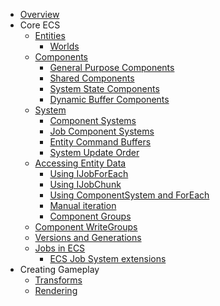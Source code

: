 <!-- Generated from ../Samples/Packages/com.unity.entities/Documentation~/toc.yml do not edit. -->
* [Overview](index.md)
* Core ECS
  * [Entities](ecs_entities.md)
    * [Worlds](world.md)
  * [Components](ecs_components.md)
    * [General Purpose Components](component_data.md)
    * [Shared Components](shared_component_data.md)
    * [System State Components](system_state_components.md)
    * [Dynamic Buffer Components](dynamic_buffers.md)
  * [System](ecs_systems.md)
    * [Component Systems](component_system.md)
    * [Job Component Systems](job_component_system.md)
    * [Entity Command Buffers](entity_command_buffer.md)
    * [System Update Order](system_update_order.md)
  * [Accessing Entity Data](chunk_iteration.md)
    * [Using IJobForEach](entity_iteration_job.md)
    * [Using IJobChunk](chunk_iteration_job.md)
    * [Using ComponentSystem and ForEach](entity_iteration_foreach.md)
    * [Manual iteration](manual_iteration.md)
    * [Component Groups](component_group.md)
  * [Component WriteGroups](ecs_write_groups.md)
  * [Versions and Generations](version_numbers.md)
  * [Jobs in ECS](ecs_job_overview.md)
    * [ECS Job System extensions](ecs_job_extensions.md)
* Creating Gameplay
  * [Transforms](transform_system.md)
  * [Rendering](gp_rendering.md)
